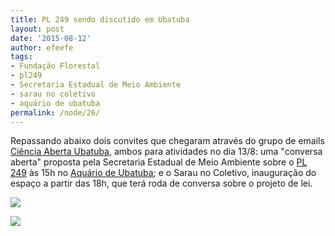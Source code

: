 ```yaml
---
title: PL 249 sendo discutido em Ubatuba
layout: post
date: '2015-08-12'
author: efeefe
tags:
- Fundação Florestal
- pl249
- Secretaria Estadual de Meio Ambiente
- sarau no coletivo
- aquário de ubatuba
permalink: /node/26/
---
```


Repassando abaixo dois convites que chegaram através do grupo de emails [Ciência Aberta Ubatuba](https://groups.google.com/forum/#!forum/cienciaabertaubatuba/ "https://groups.google.com/forum/#!forum/cienciaabertaubatuba/"), ambos para atividades no dia 13/8: uma "conversa aberta" proposta pela Secretaria Estadual de Meio Ambiente sobre o [PL 249](../tags/pl249.html "../tags/pl249.html") às 15h no [Aquário de Ubatuba](http://aquariodeubatuba.com.br/ "http://aquariodeubatuba.com.br/"); e o Sarau no Coletivo, inauguração do espaço a partir das 18h, que terá roda de conversa sobre o projeto de lei.

![](../sites/all/drupal7/arquivos-pvt/cienciaaberta/images/conversa-aberta.jpg)

![](../sites/all/drupal7/arquivos-pvt/cienciaaberta/images/sarau_O_Coletivo.jpg)